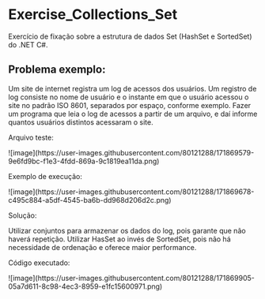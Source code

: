 # Exercise_Collections_Set
<p>Exercício de fixação sobre a estrutura de dados Set (HashSet e SortedSet) do .NET C#.</p>

## Problema exemplo:
<p>Um site de internet registra um log de acessos dos usuários. Um registro de log consiste no nome de usuário e o instante em que o usuário acessou o site no padrão ISO 8601, separados por espaço, conforme exemplo. Fazer um programa que leia o log de acessos a partir de um arquivo, e daí informe quantos usuários distintos acessaram o site.</p>

<p>Arquivo teste:</p>
![image](https://user-images.githubusercontent.com/80121288/171869579-9e6fd9bc-f1e3-4fdd-869a-9c1819ea11da.png)

<p>Exemplo de execução: </p>
![image](https://user-images.githubusercontent.com/80121288/171869678-c495c884-a5df-4545-ba6b-dd968d206d2c.png)

<p>Solução: </p>
<p>Utilizar conjuntos para armazenar os dados do log, pois garante que não haverá repetição. Utilizar HasSet ao invés de SortedSet, pois não há necessidade de ordenação e oferece maior performance.</p>

<p>Código executado: </p>
![image](https://user-images.githubusercontent.com/80121288/171869905-05a7d611-8c98-4ec3-8959-e1fc15600971.png)
